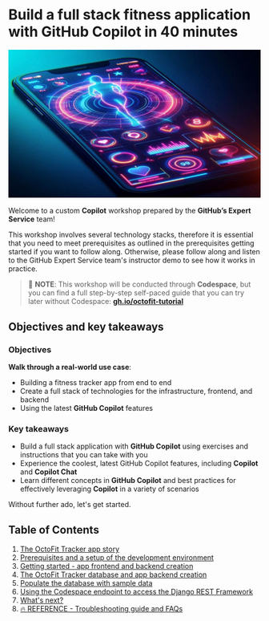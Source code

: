 # Build a full stack fitness application with GitHub Copilot in 40 minutes

![Story of Fitness application](images/cover.jpg)

Welcome to a custom **Copilot** workshop prepared by the **GitHub’s Expert Service** team!

This workshop involves several technology stacks, therefore it is essential that you need to meet prerequisites as outlined in the prerequisites getting started if you want to follow along. Otherwise, please follow along and listen to the GitHub Expert Service team's instructor demo to see how it works in practice.

> :blue_book: **NOTE**: This workshop will be conducted through **Codespace**, but you can find a full step-by-step self-paced guide that you can try later without Codespace:
[**gh.io/octofit-tutorial**](https://gh.io/octofit-tutorial)

## Objectives and key takeaways

### Objectives

**Walk through a real-world use case**:
  - Building a fitness tracker app from end to end
  - Create a full stack of technologies for the infrastructure, frontend, and backend
  - Using the latest **GitHub Copilot** features

### Key takeaways

- Build a full stack application with **GitHub Copilot** using exercises and instructions that you can take with you
- Experience the coolest, latest GitHub Copilot features, including **Copilot** and **Copilot Chat**
- Learn different concepts in **GitHub Copilot** and best practices for effectively leveraging **Copilot** in a variety of scenarios

Without further ado, let's get started.

## Table of Contents

1. [The OctoFit Tracker app story](docs/1_Story/README.md)
2. [Prerequisites and a setup of the development environment](docs/2_Prerequisites/README.md)
3. [Getting started - app frontend and backend creation](docs/3_GettingStarted/README.md)
4. [The OctoFit Tracker database and app backend creation](docs/4_BackendSettings/README.md)
5. [Populate the database with sample data](docs/5_PopulateDBwData/README.md)
6. [Using the Codespace endpoint to access the Django REST Framework](docs/6_CodespaceDjangoRESTFramework/README.md)
7. [What's next?](docs/7_WhatsNext/README.md)
8. [:fire: REFERENCE - Troubleshooting guide and FAQs](docs/8_Troubleshooting/README.md)
